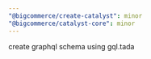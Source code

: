 ```yaml
---
"@bigcommerce/create-catalyst": minor
"@bigcommerce/catalyst-core": minor
---
```


create graphql schema using gql.tada
